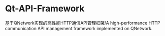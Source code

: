 # Qt-API-Framework
基于QNetwork实现的高性能HTTP通信API管理框架/A high-performance HTTP communication API management framework implemented on QNetwork.
